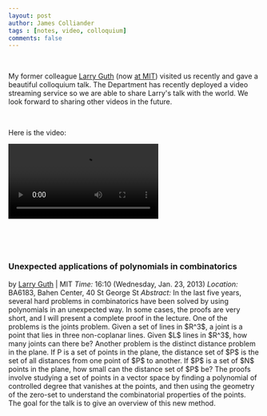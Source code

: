 ```yaml
---
layout: post
author: James Colliander
tags : [notes, video, colloquium]
comments: false
---
```


&nbsp;

My former colleague <a href="http://math.mit.edu/~lguth/">Larry Guth</a> (now <a href="http://math.mit.edu/people/profile.php?pid=1461">at MIT</a>) visited us recently and gave a beautiful colloquium talk. The Department has recently deployed a video streaming service so we are able to share Larry's talk with the world. We look forward to sharing other videos in the future.

&nbsp;

Here is the video:

<video controls>
     <source src="https://share.math.toronto.edu/users/habiba/e3672da058847676384a29fdb4166628.mp4"
 type='video/mp4; codecs="avc1.42E01E,mp4a.40.2"'>
     <source src="https://share.math.toronto.edu/users/habiba/0f90ad6a0d68f29f3a2b771dff59b70d.ogg"
 type='video/ogg; codecs="theora,vorbis"'>
     <source src="https://share.math.toronto.edu/users/habiba/d4e04fd0026a431fb58acdfdb4c4b163.webm"
 type='video/webm; codecs="vp8,vorbis"'>
     Your browser does not support the &lt;video&gt; tag.
</video>

&nbsp;

&nbsp;
<h3>Unexpected applications of polynomials in combinatorics</h3>
by <a href="http://math.mit.edu/~lguth/"> Larry Guth</a> | 						 			  			MIT
<em>Time:</em> 16:10  (Wednesday, Jan. 23, 2013)
<em>Location:</em> BA6183, Bahen Center, 40 St George St
<em>Abstract:</em>
In the last five years, several hard problems in combinatorics  have  been solved by using polynomials in an unexpected way. In some  cases,  the proofs are very short, and I will present a complete proof in  the  lecture. One of the problems is the joints problem. Given a set of   lines in $R^3$, a joint is a point that lies in three non-coplanar  lines.  Given $L$ lines in $R^3$, how many joints can there be? Another  problem is  the distinct distance problem in the plane. If P is a set of  points in  the plane, the distance set of $P$ is the set of all  distances from one  point of $P$ to another. If $P$ is a set of $N$  points in the plane, how small  can the distance set of $P$ be? The  proofs involve studying a set of  points in a vector space by finding a  polynomial of controlled degree  that vanishes at the points, and then  using the geometry of the zero-set  to understand the combinatorial  properties of the points. The goal for  the talk is to give an overview  of this new method.

&nbsp;

&nbsp;

&nbsp;
